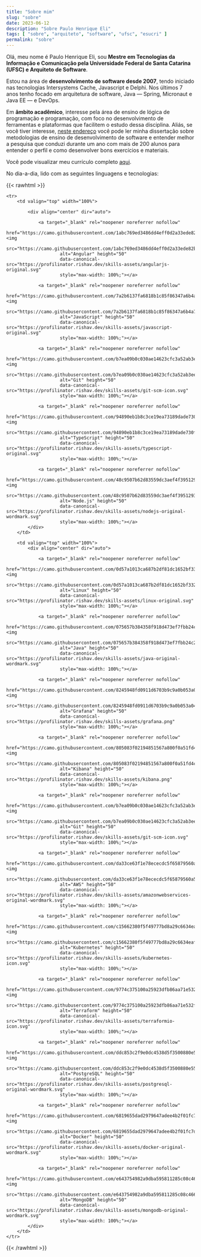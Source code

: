 ```yaml
---
title: "Sobre mim"
slug: "sobre"
date: 2023-06-12
description: "Sobre Paulo Henrique Eli"
tags: [ "sobre", "arquiteto", "software", "ufsc", "esucri" ]
permalink: "sobre"
---
```


Olá, meu nome é Paulo Henrique Eli, sou **Mestre em Tecnologias da Informação e Comunicação pela Universidade Federal de
Santa Catarina (UFSC) e Arquiteto de Software**.

Estou na área de **desenvolvimento de software desde 2007**, tendo iniciado nas tecnologias Intersystems Cache,
Javascript e Delphi. Nos últimos 7 anos tenho focado em arquitetura de software, Java — Spring, Micronaut e Java EE — e
DevOps.

Em **âmbito acadêmico**, interesse pela área de ensino de lógica de programação e programação, com foco no
desenvolvimento de ferramentas e plataformas que facilitem o estudo dessa disciplina. Aliás, se você tiver
interesse, [neste endereço](https://repositorio.ufsc.br/handle/123456789/185430) você pode ler minha dissertação sobre metodologias de ensino de desenvolvimento de 
software e entender melhor a pesquisa que conduzi durante um ano com mais de 200 alunos para entender o perfil e 
como desenvolver bons exercícios e materiais.

Você pode visualizar meu currículo completo [aqui](/resume/paulo.eli.pob.pdf).

No dia-a-dia, lido com as seguintes linguagens e tecnologias:

{{< rawhtml >}}

    <tr>
        <td valign="top" width="100%">
    
            <div align="center" dir="auto">

                <a target="_blank" rel="noopener noreferrer nofollow"
                   href="https://camo.githubusercontent.com/1abc769ed3486dd4eff0d2a33ede82bb8e1039dcf5b57f05c086c0841ca70f38/68747470733a2f2f70726f66696c696e61746f722e7269736861762e6465762f736b696c6c732d6173736574732f616e67756c61726a732d6f726967696e616c2e737667"><img
                        src="https://camo.githubusercontent.com/1abc769ed3486dd4eff0d2a33ede82bb8e1039dcf5b57f05c086c0841ca70f38/68747470733a2f2f70726f66696c696e61746f722e7269736861762e6465762f736b696c6c732d6173736574732f616e67756c61726a732d6f726967696e616c2e737667"
                        alt="Angular" height="50"
                        data-canonical-src="https://profilinator.rishav.dev/skills-assets/angularjs-original.svg"
                        style="max-width: 100%;"></a>

                <a target="_blank" rel="noopener noreferrer nofollow"
                   href="https://camo.githubusercontent.com/7a2b6137fa6818b1c85f86347a6b4a75ee52681d4a190c506df972e3c5459980/68747470733a2f2f70726f66696c696e61746f722e7269736861762e6465762f736b696c6c732d6173736574732f6a6176617363726970742d6f726967696e616c2e737667"><img
                        src="https://camo.githubusercontent.com/7a2b6137fa6818b1c85f86347a6b4a75ee52681d4a190c506df972e3c5459980/68747470733a2f2f70726f66696c696e61746f722e7269736861762e6465762f736b696c6c732d6173736574732f6a6176617363726970742d6f726967696e616c2e737667"
                        alt="JavaScript" height="50"
                        data-canonical-src="https://profilinator.rishav.dev/skills-assets/javascript-original.svg"
                        style="max-width: 100%;"></a>

                <a target="_blank" rel="noopener noreferrer nofollow"
                   href="https://camo.githubusercontent.com/b7ea09b0c030ae14623cfc3a52ab3ee0d07e0259a1b230139e65ba00454327c9/68747470733a2f2f70726f66696c696e61746f722e7269736861762e6465762f736b696c6c732d6173736574732f6769742d73636d2d69636f6e2e737667"><img
                        src="https://camo.githubusercontent.com/b7ea09b0c030ae14623cfc3a52ab3ee0d07e0259a1b230139e65ba00454327c9/68747470733a2f2f70726f66696c696e61746f722e7269736861762e6465762f736b696c6c732d6173736574732f6769742d73636d2d69636f6e2e737667"
                        alt="Git" height="50"
                        data-canonical-src="https://profilinator.rishav.dev/skills-assets/git-scm-icon.svg"
                        style="max-width: 100%;"></a>

                <a target="_blank" rel="noopener noreferrer nofollow"
                    href="https://camo.githubusercontent.com/94890eb1b8c3ce19ea73189dade730fa967a8fe08899f25cab17b57a5d4339dc/68747470733a2f2f70726f66696c696e61746f722e7269736861762e6465762f736b696c6c732d6173736574732f747970657363726970742d6f726967696e616c2e737667"><img
                        src="https://camo.githubusercontent.com/94890eb1b8c3ce19ea73189dade730fa967a8fe08899f25cab17b57a5d4339dc/68747470733a2f2f70726f66696c696e61746f722e7269736861762e6465762f736b696c6c732d6173736574732f747970657363726970742d6f726967696e616c2e737667"
                        alt="TypeScript" height="50"
                        data-canonical-src="https://profilinator.rishav.dev/skills-assets/typescript-original.svg"
                        style="max-width: 100%;"></a>

                <a target="_blank" rel="noopener noreferrer nofollow"
                   href="https://camo.githubusercontent.com/48c9507b62d83559dc3aef4f3951293b15ab2f5fa1029bdf6ec42f9fa062e775/68747470733a2f2f70726f66696c696e61746f722e7269736861762e6465762f736b696c6c732d6173736574732f6e6f64656a732d6f726967696e616c2d776f72646d61726b2e737667"><img
                        src="https://camo.githubusercontent.com/48c9507b62d83559dc3aef4f3951293b15ab2f5fa1029bdf6ec42f9fa062e775/68747470733a2f2f70726f66696c696e61746f722e7269736861762e6465762f736b696c6c732d6173736574732f6e6f64656a732d6f726967696e616c2d776f72646d61726b2e737667"
                        alt="Node.js" height="50"
                        data-canonical-src="https://profilinator.rishav.dev/skills-assets/nodejs-original-wordmark.svg"
                        style="max-width: 100%;"></a>
            </div>
        </td>

        <td valign="top" width="100%">
            <div align="center" dir="auto">

                <a target="_blank" rel="noopener noreferrer nofollow"
                   href="https://camo.githubusercontent.com/0d57a1013ca687b2df81dc1652bf33293b0d9e43d4745d7e70f33b0c79fef474/68747470733a2f2f70726f66696c696e61746f722e7269736861762e6465762f736b696c6c732d6173736574732f6c696e75782d6f726967696e616c2e737667"><img
                        src="https://camo.githubusercontent.com/0d57a1013ca687b2df81dc1652bf33293b0d9e43d4745d7e70f33b0c79fef474/68747470733a2f2f70726f66696c696e61746f722e7269736861762e6465762f736b696c6c732d6173736574732f6c696e75782d6f726967696e616c2e737667"
                        alt="Linux" height="50"
                        data-canonical-src="https://profilinator.rishav.dev/skills-assets/linux-original.svg"
                        style="max-width: 100%;"></a>

                <a target="_blank" rel="noopener noreferrer nofollow"
                   href="https://camo.githubusercontent.com/075657b384358f918d473ef7fbb24c213dbd1d43058ae2ac2134731d614ca870/68747470733a2f2f70726f66696c696e61746f722e7269736861762e6465762f736b696c6c732d6173736574732f6a6176612d6f726967696e616c2d776f72646d61726b2e737667"><img
                        src="https://camo.githubusercontent.com/075657b384358f918d473ef7fbb24c213dbd1d43058ae2ac2134731d614ca870/68747470733a2f2f70726f66696c696e61746f722e7269736861762e6465762f736b696c6c732d6173736574732f6a6176612d6f726967696e616c2d776f72646d61726b2e737667"
                        alt="Java" height="50"
                        data-canonical-src="https://profilinator.rishav.dev/skills-assets/java-original-wordmark.svg"
                        style="max-width: 100%;"></a>

                <a target="_blank" rel="noopener noreferrer nofollow"
                   href="https://camo.githubusercontent.com/8245948fd0911d6703b9c9a0b053a0455e286d2ab38a55a7344cbd25c7dbea82/68747470733a2f2f70726f66696c696e61746f722e7269736861762e6465762f736b696c6c732d6173736574732f67726166616e612e706e67"><img
                        src="https://camo.githubusercontent.com/8245948fd0911d6703b9c9a0b053a0455e286d2ab38a55a7344cbd25c7dbea82/68747470733a2f2f70726f66696c696e61746f722e7269736861762e6465762f736b696c6c732d6173736574732f67726166616e612e706e67"
                        alt="Grafana" height="50"
                        data-canonical-src="https://profilinator.rishav.dev/skills-assets/grafana.png"
                        style="max-width: 100%;"></a>

                <a target="_blank" rel="noopener noreferrer nofollow"
                   href="https://camo.githubusercontent.com/805083f02194851567a800f0a51fd4c2c52ca341a8dd2247b23ac1065ae0b6e3/68747470733a2f2f70726f66696c696e61746f722e7269736861762e6465762f736b696c6c732d6173736574732f6b6962616e612e706e67"><img
                        src="https://camo.githubusercontent.com/805083f02194851567a800f0a51fd4c2c52ca341a8dd2247b23ac1065ae0b6e3/68747470733a2f2f70726f66696c696e61746f722e7269736861762e6465762f736b696c6c732d6173736574732f6b6962616e612e706e67"
                        alt="Kibana" height="50"
                        data-canonical-src="https://profilinator.rishav.dev/skills-assets/kibana.png"
                        style="max-width: 100%;"></a>

                <a target="_blank" rel="noopener noreferrer nofollow"
                   href="https://camo.githubusercontent.com/b7ea09b0c030ae14623cfc3a52ab3ee0d07e0259a1b230139e65ba00454327c9/68747470733a2f2f70726f66696c696e61746f722e7269736861762e6465762f736b696c6c732d6173736574732f6769742d73636d2d69636f6e2e737667"><img
                        src="https://camo.githubusercontent.com/b7ea09b0c030ae14623cfc3a52ab3ee0d07e0259a1b230139e65ba00454327c9/68747470733a2f2f70726f66696c696e61746f722e7269736861762e6465762f736b696c6c732d6173736574732f6769742d73636d2d69636f6e2e737667"
                        alt="Git" height="50"
                        data-canonical-src="https://profilinator.rishav.dev/skills-assets/git-scm-icon.svg"
                        style="max-width: 100%;"></a>

                <a target="_blank" rel="noopener noreferrer nofollow"
                   href="https://camo.githubusercontent.com/da33ce63f1e78ececdc5f65879560a5e8d3ac805670af8934eea5d1b0cd9a5b7/68747470733a2f2f70726f66696c696e61746f722e7269736861762e6465762f736b696c6c732d6173736574732f616d617a6f6e77656273657276696365732d6f726967696e616c2d776f72646d61726b2e737667"><img
                        src="https://camo.githubusercontent.com/da33ce63f1e78ececdc5f65879560a5e8d3ac805670af8934eea5d1b0cd9a5b7/68747470733a2f2f70726f66696c696e61746f722e7269736861762e6465762f736b696c6c732d6173736574732f616d617a6f6e77656273657276696365732d6f726967696e616c2d776f72646d61726b2e737667"
                        alt="AWS" height="50"
                        data-canonical-src="https://profilinator.rishav.dev/skills-assets/amazonwebservices-original-wordmark.svg"
                        style="max-width: 100%;"></a>
                
                <a target="_blank" rel="noopener noreferrer nofollow"
                   href="https://camo.githubusercontent.com/c15662380f5f49777bd8a29c6634eafd5663056ee9daa0e1c1a490dc6a748da5/68747470733a2f2f70726f66696c696e61746f722e7269736861762e6465762f736b696c6c732d6173736574732f6b756265726e657465732d69636f6e2e737667"><img
                        src="https://camo.githubusercontent.com/c15662380f5f49777bd8a29c6634eafd5663056ee9daa0e1c1a490dc6a748da5/68747470733a2f2f70726f66696c696e61746f722e7269736861762e6465762f736b696c6c732d6173736574732f6b756265726e657465732d69636f6e2e737667"
                        alt="Kubernetes" height="50"
                        data-canonical-src="https://profilinator.rishav.dev/skills-assets/kubernetes-icon.svg"
                        style="max-width: 100%;"></a>
                
                <a target="_blank" rel="noopener noreferrer nofollow"
                   href="https://camo.githubusercontent.com/9774c375100a25923dfb86aa71e532fa4a662ecca7c32272dd766938c856fe21/68747470733a2f2f70726f66696c696e61746f722e7269736861762e6465762f736b696c6c732d6173736574732f7465727261666f726d696f2d69636f6e2e737667"><img
                        src="https://camo.githubusercontent.com/9774c375100a25923dfb86aa71e532fa4a662ecca7c32272dd766938c856fe21/68747470733a2f2f70726f66696c696e61746f722e7269736861762e6465762f736b696c6c732d6173736574732f7465727261666f726d696f2d69636f6e2e737667"
                        alt="Terraform" height="50"
                        data-canonical-src="https://profilinator.rishav.dev/skills-assets/terraformio-icon.svg"
                        style="max-width: 100%;"></a>

                <a target="_blank" rel="noopener noreferrer nofollow"
                   href="https://camo.githubusercontent.com/ddc853c2f9e0dc4538d5f3500880e557ab03f9ea8050b5152d0ef61d042f7d01/68747470733a2f2f70726f66696c696e61746f722e7269736861762e6465762f736b696c6c732d6173736574732f706f737467726573716c2d6f726967696e616c2d776f72646d61726b2e737667"><img
                        src="https://camo.githubusercontent.com/ddc853c2f9e0dc4538d5f3500880e557ab03f9ea8050b5152d0ef61d042f7d01/68747470733a2f2f70726f66696c696e61746f722e7269736861762e6465762f736b696c6c732d6173736574732f706f737467726573716c2d6f726967696e616c2d776f72646d61726b2e737667"
                        alt="PostgreSQL" height="50"
                        data-canonical-src="https://profilinator.rishav.dev/skills-assets/postgresql-original-wordmark.svg"
                        style="max-width: 100%;"></a>

                <a target="_blank" rel="noopener noreferrer nofollow"
                   href="https://camo.githubusercontent.com/6819655dad2979647adee4b2f01fc7da674eb0bff06cf25bd576427f091064a1/68747470733a2f2f70726f66696c696e61746f722e7269736861762e6465762f736b696c6c732d6173736574732f646f636b65722d6f726967696e616c2d776f72646d61726b2e737667"><img
                        src="https://camo.githubusercontent.com/6819655dad2979647adee4b2f01fc7da674eb0bff06cf25bd576427f091064a1/68747470733a2f2f70726f66696c696e61746f722e7269736861762e6465762f736b696c6c732d6173736574732f646f636b65722d6f726967696e616c2d776f72646d61726b2e737667"
                        alt="Docker" height="50"
                        data-canonical-src="https://profilinator.rishav.dev/skills-assets/docker-original-wordmark.svg"
                        style="max-width: 100%;"></a>

                <a target="_blank" rel="noopener noreferrer nofollow"
                   href="https://camo.githubusercontent.com/e643754982a9dba595811285c08c4667f1062a17d9e7eca8dd16b43995bf372b/68747470733a2f2f70726f66696c696e61746f722e7269736861762e6465762f736b696c6c732d6173736574732f6d6f6e676f64622d6f726967696e616c2d776f72646d61726b2e737667"><img
                        src="https://camo.githubusercontent.com/e643754982a9dba595811285c08c4667f1062a17d9e7eca8dd16b43995bf372b/68747470733a2f2f70726f66696c696e61746f722e7269736861762e6465762f736b696c6c732d6173736574732f6d6f6e676f64622d6f726967696e616c2d776f72646d61726b2e737667"
                        alt="MongoDB" height="50"
                        data-canonical-src="https://profilinator.rishav.dev/skills-assets/mongodb-original-wordmark.svg"
                        style="max-width: 100%;"></a>
            </div>
        </td>
    </tr>

{{< /rawhtml >}}
